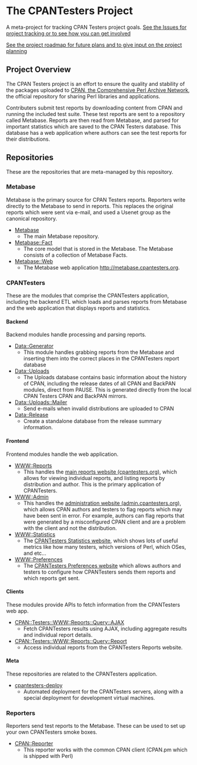 
# The CPANTesters Project

A meta-project for tracking CPAN Testers project goals. [See the Issues
for project tracking or to see how you can get
involved](https://github.com/cpan-testers/cpantesters-project/issues)

[See the project roadmap for future plans and to give input on the
project planning](http://github.com/cpan-testers/cpantesters-project/master/ROADMAP.md)

## Project Overview

The CPAN Testers project is an effort to ensure the quality and
stability of the packages uploaded to [CPAN, the Comprehensive Perl
Archive Network](http://www.cpan.org), the official repository for
sharing Perl libraries and applications.

Contributers submit test reports by downloading content from CPAN and
running the included test suite. These test reports are sent to
a repository called Metabase. Reports are then read from Metabase, and
parsed for important statistics which are saved to the CPAN Testers
database. This database has a web application where authors can see the
test reports for their distributions.

## Repositories

These are the repositories that are meta-managed by this repository.

### Metabase

Metabase is the primary source for CPAN Testers reports. Reporters write
directly to the Metabase to send in reports. This replaces the original
reports which were sent via e-mail, and used a Usenet group as the
canonical repository.

* [Metabase](https://github.com/rjbs/metabase)
    * The main Metabase repository.
* [Metabase::Fact](https://github.com/dagolden/Metabase-Fact)
    * The core model that is stored in the Metabase. The Metabase
      consists of a collection of Metabase Facts.
* [Metabase::Web](https://github.com/dagolden/metabase-web)
    * The Metabase web application <http://metabase.cpantesters.org>.

### CPANTesters

These are the modules that comprise the CPANTesters application,
including the backend ETL which loads and parses reports from Metabase
and the web application that displays reports and statistics.

#### Backend

Backend modules handle processing and parsing reports.

* [Data::Generator](https://github.com/barbie/cpan-testers-data-generator)
    * This module handles grabbing reports from the Metabase and inserting
      them into the correct places in the CPANTesters report database
* [Data::Uploads](https://github.com/barbie/cpan-testers-data-uploads)
    * The Uploads database contains basic information about the history
      of CPAN, including the release dates of all CPAN and BackPAN
      modules, direct from PAUSE. This is generated directly from the
      local CPAN Testers CPAN and BackPAN mirrors.
* [Data::Uploads::Mailer](https://github.com/barbie/cpan-testers-data-uploads-mailer)
    * Send e-mails when invalid distributions are uploaded to CPAN
* [Data::Release](https://github.com/barbie/CPAN-Testers-Data-Release)
    * Create a standalone database from the release summary information.

#### Frontend

Frontend modules handle the web application.

* [WWW::Reports](https://github.com/barbie/cpan-testers-www-reports)
  * This handles the [main reports website
    (cpantesters.org)](http://cpantesters.org), which allows for viewing
    individual reports, and listing reports by distribution and author.
    This is the primary application of CPANTesters.
* [WWW::Admin](https://github.com/barbie/cpan-testers-www-admin)
  * This handles the [administration website
    (admin.cpantesters.org)](http://admin.cpantesters.org), which allows
    CPAN authors and testers to flag reports which may have been sent in
    error. For example, authors can flag reports that were generated by
    a misconfigured CPAN client and are a problem with the client and
    not the distribution.
* [WWW::Statistics](https://github.com/barbie/cpan-testers-www-statistics)
    * The [CPANTesters Statistics
      website](https://github.com/barbie/cpan-testers-www-statistics),
      which shows lots of useful metrics like how many testers, which
      versions of Perl, which OSes, and etc...
* [WWW::Preferences](https://github.com/barbie/cpan-testers-www-preferences)
    * The [CPANTesters Preferences
      website](https://prefs.cpantesters.org/) which allows authors and
      testers to configure how CPANTesters sends them reports and which
      reports get sent.

#### Clients

These modules provide APIs to fetch information from the CPANTesters web
app.

* [CPAN::Testers::WWW::Reports::Query::AJAX](https://metacpan.org/pod/CPAN::Testers::WWW::Reports::Query::AJAX)
    * Fetch CPANTesters results using AJAX, including aggregate results
      and individual report details.
* [CPAN::Testers::WWW::Reports::Query::Report](https://github.com/barbie/cpan-testers-www-reports-query-report)
    * Access individual reports from the CPANTesters Reports website.

#### Meta

These repositories are related to the CPANTesters application.

* [cpantesters-deploy](http://github.com/cpan-testers/cpantesters-deploy)
    * Automated deployment for the CPANTesters servers, along with
      a special deployment for development virtual machines.

### Reporters

Reporters send test reports to the Metabase. These can be used to set up
your own CPANTesters smoke boxes.

* [CPAN::Reporter](https://github.com/cpan-testers/CPAN-Reporter)
    * This reporter works with the common CPAN client (CPAN.pm which is
      shipped with Perl)

